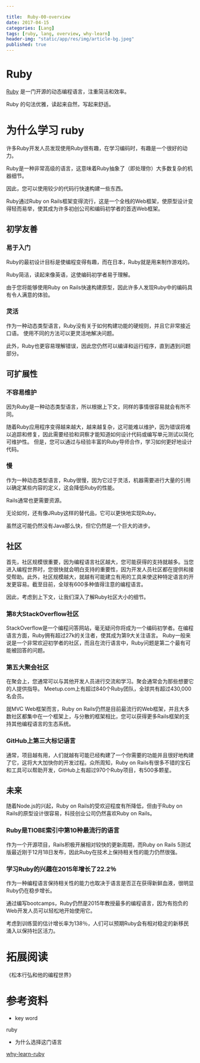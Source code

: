 ```yaml
---

title:  Ruby-00-overview
date: 2017-04-15
categories: [Lang]
tags: [ruby, lang, overview, why-learn]
header-img: "static/app/res/img/article-bg.jpeg"
published: true
---
```


# Ruby

[Ruby](http://www.ruby-lang.org/zh_cn/) 是一门开源的动态编程语言，注重简洁和效率。

Ruby 的句法优雅，读起来自然，写起来舒适。

# 为什么学习 ruby

许多Ruby开发人员发现使用Ruby很有趣，在学习编码时，有趣是一个很好的动力。 

Ruby是一种非常高级的语言，这意味着Ruby抽象了（即处理你）大多数复杂的机器细节。 

因此，您可以使用较少的代码行快速构建一些东西。

Ruby通过Ruby on Rails框架变得流行，这是一个全栈的Web框架，使原型设计变得轻而易举，使其成为许多初创公司和编码初学者的首选Web框架。

## 初学友善

### 易于入门

Ruby的最初设计目标是使编程变得有趣，而在日本，Ruby就是用来制作游戏的。 

Ruby简洁，读起来像英语，这使编码初学者易于理解。

由于您将能够使用Ruby on Rails快速构建原型，因此许多人发现Ruby中的编码具有令人满意的体验。

### 灵活

作为一种动态类型语言，Ruby没有关于如何构建功能的硬规则，并且它非常接近口语。 使用不同的方法可以更灵活地解决问题。 

此外，Ruby也更容易理解错误，因此您仍然可以编译和运行程序，直到遇到问题部分。

## 可扩展性

### 不容易维护

因为Ruby是一种动态类型语言，所以根据上下文，同样的事情很容易就会有所不同。 

随着Ruby应用程序变得越来越大，越来越复杂，这可能难以维护，因为错误将难以追踪和修复，因此需要经验和洞察才能知道如何设计代码或编写单元测试以简化可维护性。 但是，您可以通过与经验丰富的Ruby导师合作，学习如何更好地设计代码。

### 慢

作为一种动态类型语言，Ruby很慢，因为它过于灵活，机器需要进行大量的引用以确定某些内容的定义，这会降低Ruby的性能。 

Rails通常也更需要资源。

无论如何，还有像JRuby这样的替代品，它可以更快地实现Ruby。 

虽然这可能仍然没有Java那么快，但它仍然是一个巨大的进步。

## 社区

首先，社区规模很重要，因为编程语言社区越大，您可能获得的支持就越多。当您进入编程世界时，您很快就会明白支持的重要性，因为开发人员社区都在提供和接受帮助。此外，社区规模越大，就越有可能建立有用的工具来使这种特定语言的开发更容易。截至目前，全球有600多种值得注意的编程语言。

因此，考虑到上下文，让我们深入了解Ruby社区大小的细节。

### 第8大StackOverflow社区

StackOverflow是一个编程问答网站，毫无疑问你将成为一个编码初学者。在编程语言方面，Ruby拥有超过27k的关注者，使其成为第9大关注语言。 Ruby一般来说是一个非常欢迎初学者的社区，而且在流行语言中，Ruby问题是第二个最有可能被回答的问题。

### 第五大聚会社区

在聚会上，您通常可以与其他开发人员进行交流和学习。聚会通常会为那些想要它的人提供指导。 Meetup.com上有超过840个Ruby团队，全球共有超过430,000名会员。

就MVC Web框架而言，Ruby on Rails仍然是目前最流行的Web框架，并且大多数社区都集中在一个框架上，与分散的框架相比，您可以获得更多Rails框架的支持其他编程语言的生态系统。

### GitHub上第三大标记语言

通常，项目越有用，人们就越有可能已经构建了一个你需要的功能并且很好地构建了它，这将大大加快你的开发过程。众所周知，Ruby on Rails有很多不错的宝石和工具可以帮助开发，GitHub上有超过970个Ruby项目，有500多颗星。

## 未来

随着Node.js的兴起，Ruby on Rails的受欢迎程度有所降低，但由于Ruby on Rails的原型设计很容易，科技创业公司仍然喜欢Ruby on Rails。

### Ruby是TIOBE索引中第10种最流行的语言

作为一个开源项目，Rails积极开展相对较快的更新周期，而Ruby on Rails 5测试版最近刚于12月18日发布，因此Ruby在技术上保持相关性的能力仍然很强。

### 学习Ruby的兴趣在2015年增长了22.2％

作为一种编程语言保持相关性的能力也取决于语言是否正在获得新鲜血液，很明显Ruby仍在稳步增长。

通过编写bootcamps，Ruby仍然是2015年教授最多的编程语言，因为有抱负的Web开发人员可以轻松地开始使用它。 

考虑到训练营的估计增长率为138％，人们可以预期Ruby会有相对稳定的新移民涌入以保持社区活力。

# 拓展阅读

《松本行弘和他的编程世界》

# 参考资料

- key word

ruby 

- 为什么选择这门语言

[why-learn-ruby](http://www.bestprogramminglanguagefor.me/why-learn-ruby)






